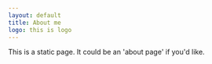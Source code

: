 ```yaml
---
layout: default
title: About me
logo: this is logo
---
```


This is a static page. It could be an 'about page' if you'd like.
